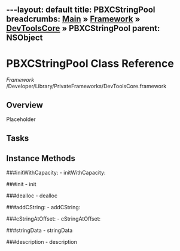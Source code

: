 ---layout: default
title: PBXCStringPool
breadcrumbs: <a href="/index.html">Main</a> &raquo; <a href="/Frameworks.html">Framework</a> &raquo; <a href="/Frameworks/DevToolsCore.html">DevToolsCore</a> &raquo; PBXCStringPool
parent: NSObject 
---
# PBXCStringPool Class Reference

*Framework* /Developer/Library/PrivateFrameworks/DevToolsCore.framework

## Overview

Placeholder

## Tasks

## Instance Methods

<a name="-initWithCapacity:"></a>
###initWithCapacity:
    - initWithCapacity:

<a name="-init"></a>
###init
    - init

<a name="-dealloc"></a>
###dealloc
    - dealloc

<a name="-addCString:"></a>
###addCString:
    - addCString:

<a name="-cStringAtOffset:"></a>
###cStringAtOffset:
    - cStringAtOffset:

<a name="-stringData"></a>
###stringData
    - stringData

<a name="-description"></a>
###description
    - description

